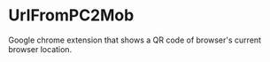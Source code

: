 # UrlFromPC2Mob
Google chrome extension that shows a QR code of browser's current browser location.
